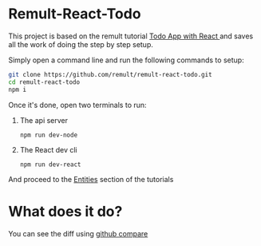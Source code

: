 # Remult-React-Todo

This project is based on the remult tutorial  [Todo App with React
](https://remult.github.io/guide/setup-react.html) and saves all the work of doing the step by step setup.

Simply open a command line and run the following commands to setup:
```sh
git clone https://github.com/remult/remult-react-todo.git
cd remult-react-todo
npm i
```

Once it's done, open two terminals to run:
1. The api server
   ```
   npm run dev-node
   ```
2. The React dev cli
   ``` 
   npm run dev-react
   ```

And proceed to the [Entities](https://remult.github.io/guide/setup-remult.html#entities) section of the tutorials

# What does it do?
You can see the diff using [github compare](https://github.com/remult/remult-react-todo/compare/first-commit...master)
